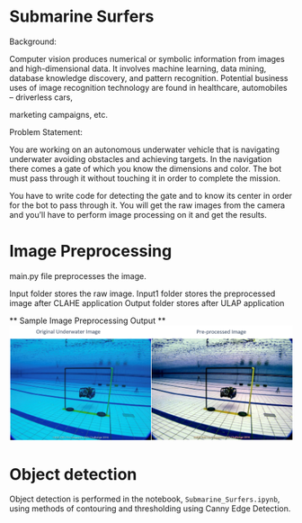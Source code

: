 # Submarine Surfers
 
Background:

Computer vision produces numerical or symbolic information from images and high-dimensional data. It involves machine learning, data mining, database knowledge discovery, and pattern recognition. Potential business uses of image recognition technology are found in healthcare, automobiles – driverless cars,

marketing campaigns, etc.

Problem Statement:

You are working on an autonomous underwater vehicle that is navigating underwater avoiding obstacles and achieving targets. In the navigation there comes a gate of which you know the dimensions and color. The bot must pass through it without touching it in order to complete the mission.

You have to write code for detecting the gate and to know its center in order for the bot to pass through it.
You will get the raw images from the camera and you’ll have to perform image processing on it and get the results.

# Image Preprocessing

main.py file preprocesses the image.

Input folder stores the raw image.
Input1 folder stores the preprocessed image after CLAHE application
Output folder stores after ULAP application

** Sample Image Preprocessing Output **
![alt text](https://github.com/varangrai/Submarine-Surfers/blob/master/Preprocessing%20Results.png?raw=true)

# Object detection
Object detection is performed in the notebook, ``Submarine_Surfers.ipynb``, using methods of contouring and thresholding using Canny Edge Detection.
